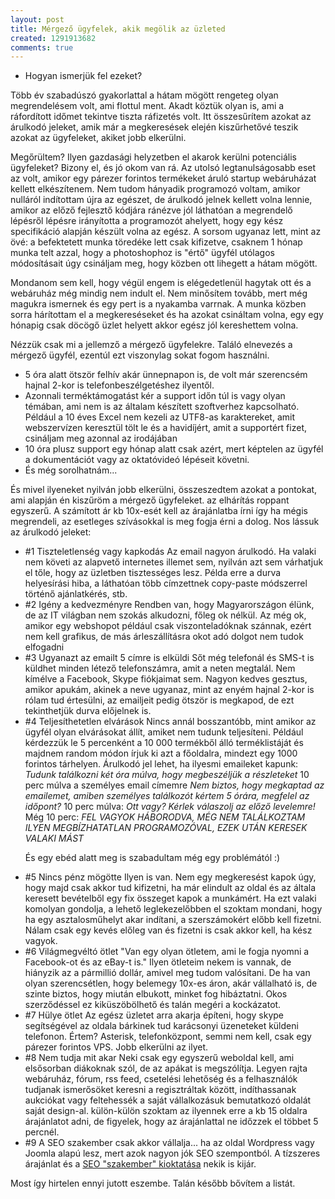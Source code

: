 ```yaml
---
layout: post
title: Mérgező ügyfelek, akik megölik az üzleted
created: 1291913682
comments: true
---
```

<ul><li><span>Hogyan ismerjük</span> fel ezeket?</li></ul>

Több év szabadúszó gyakorlattal a hátam mögött rengeteg olyan megrendelésem volt, ami flottul ment. Akadt köztük olyan is, ami a ráfordított időmet tekintve tiszta ráfizetés volt. Itt összesűrítem azokat az árulkodó jeleket, amik már a megkeresések elején kiszűrhetővé teszik azokat az ügyfeleket, akiket jobb elkerülni.

Megőrültem? Ilyen gazdasági helyzetben el akarok kerülni potenciális ügyfeleket? Bizony el, és jó okom van rá. Az utolsó legtanulságosabb eset az volt, amikor egy párezer forintos termékeket áruló startup webáruházat kellett elkészítenem. Nem tudom hányadik programozó voltam, amikor nulláról indítottam újra az egészet, de árulkodó jelnek kellett volna lennie, amikor az előző fejlesztő kódjára ránézve jól láthatóan a megrendelő lépésről lépésre irányította a programozót ahelyett, hogy egy kész specifikáció alapján készült volna az egész. A sorsom ugyanaz lett, mint az övé: a befektetett munka töredéke lett csak kifizetve, csaknem 1 hónap munka telt azzal, hogy a photoshophoz is "értő" ügyfél utólagos módosításait úgy csináljam meg, hogy közben ott lihegett a hátam mögött.

Mondanom sem kell, hogy végül engem is elégedetlenül hagytak ott és a webáruház még mindig nem indult el. Nem minősítem tovább, mert még magukra ismernek és egy pert is a nyakamba varrnak. A munka közben sorra hárítottam el a megkereséseket és ha azokat csináltam volna, egy egy hónapig csak döcögő üzlet helyett akkor egész jól kereshettem volna.

Nézzük csak mi a jellemző a mérgező ügyfelekre. Találó elnevezés a mérgező ügyfél, ezentúl ezt viszonylag sokat fogom használni.

<ul>
<li>5 óra alatt ötször felhív akár ünnepnapon is, de volt már szerencsém hajnal 2-kor is telefonbeszélgetéshez ilyentől.</li>
<li>Azonnali terméktámogatást kér a support időn túl is vagy olyan témában, ami nem is az általam készített szoftverhez kapcsolható. Például a 10 éves Excel nem kezeli az UTF8-as karaktereket, amit webszervízen keresztül tölt le és a havidíjért, amit a supportért fizet, csináljam meg azonnal az irodájában</li>
<li>10 óra plusz support egy hónap alatt csak azért, mert képtelen az ügyfél a dokumentációt vagy az oktatóvideó lépéseit követni.</li>
<li>És még sorolhatnám...</li>
</ul>

És mivel ilyeneket nyilván jobb elkerülni, összeszedtem azokat a pontokat, ami alapján én kiszűröm a mérgező ügyfeleket. az elhárítás roppant egyszerű. A számított ár kb 10x-esét kell az árajánlatba írni így ha mégis megrendeli, az esetleges szívásokkal is meg fogja érni a dolog. Nos lássuk az árulkodó jeleket:

<ul>
 <li><span>#1 Tiszteletlenség vagy kapkodás</span> Az email nagyon árulkodó. Ha valaki nem követi az alapvető internetes illemet sem, nyilván azt sem várhatjuk el tőle, hogy az üzletben tisztességes lesz. Példa erre a durva helyesírási hiba, a láthatóan több címzettnek copy-paste módszerrel történő ajánlatkérés, stb.</li>
 <li><span>#2 Igény a kedvezményre</span> Rendben van, hogy Magyarországon élünk, de az IT világban nem szokás alkudozni, főleg ok nélkül. Az még ok, amikor egy webshopot például csak viszonteladóknak szánnak, ezért nem kell grafikus, de más árleszállításra okot adó dolgot nem tudok elfogadni</li>
 <li><span>#3 Ugyanazt az emailt 5 címre is elküldi</span> Sőt még telefonál és SMS-t is küldhet minden létező telefonszámra, amit a neten megtalál. Nem kímélve a Facebook, Skype fiókjaimat sem. Nagyon kedves gesztus, amikor apukám, akinek a neve ugyanaz, mint az enyém hajnal 2-kor is rólam tud értesülni, az emailjeit pedig ötször is megkapod, de ezt tekinthetjük durva előjelnek is.</li>
 <li><span>#4 Teljesíthetetlen elvárások</span> Nincs annál bosszantóbb, mint amikor az ügyfél olyan elvárásokat állít, amiket nem tudunk teljesíteni. Például kérdezzük le 5 percenként a 10 000 termékből álló terméklistáját és majdnem random módon írjuk ki azt a főoldalra, mindezt egy 1000 forintos tárhelyen. Árulkodó jel lehet, ha ilyesmi emaileket kapunk:
<cite>
  Tudunk találkozni két óra múlva, hogy megbeszéljük a részleteket
</cite>
10 perc múlva a személyes email címemre
<cite>
  Nem biztos, hogy megkaptad az emailemet, amiben személyes találkozót kértem 5 órára, megfelel az időpont?
</cite>
10 perc múlva:
<cite>
  Ott vagy? Kérlek válaszolj az előző levelemre!
</cite>
Még 10 perc:
<cite>
  FEL VAGYOK HÁBORODVA, MÉG NEM TALÁLKOZTAM ILYEN MEGBÍZHATATLAN PROGRAMOZÓVAL, EZEK UTÁN KERESEK VALAKI MÁST
</cite>

És egy ebéd alatt meg is szabadultam még egy problémától :)
</li>
 <li><span>#5 Nincs pénz mögötte</span> Ilyen is van. Nem egy megkeresést kapok úgy, hogy majd csak akkor tud kifizetni, ha már elindult az oldal és az általa keresett bevételből egy fix összeget kapok a munkámért. Ha ezt valaki komolyan gondolja, a lehető leglekezelőbben el szoktam mondani, hogy ha egy asztalosműhelyt akar indítani, a szerszámokért előbb kell fizetni. Nálam csak egy kevés előleg van és fizetni is csak akkor kell, ha kész vagyok.</li>
 <li><span>#6 Világmegvéltó ötlet</span> "Van egy olyan ötletem, ami le fogja nyomni a Facebook-ot és az eBay-t is." Ilyen ötleteim nekem is vannak, de hiányzik az a pármillió dollár, amivel meg tudom valósítani. De ha van olyan szerencsétlen, hogy belemegy 10x-es áron, akár vállalható is, de szinte biztos, hogy miután elbukott, minket fog hibáztatni. Okos szerződéssel ez kiküszöbölhető és talán megéri a kockázatot.</li>
 <li><span>#7 Hülye ötlet</span> Az egész üzletet arra akarja építeni, hogy skype segítségével az oldala bárkinek tud karácsonyi üzeneteket küldeni telefonon. Értem? Asterisk, telefonközpont, semmi nem kell, csak egy párezer forintos VPS. Jobb elkerülni az ilyet.</li>
 <li><span>#8 Nem tudja mit akar</span> Neki csak egy egyszerű weboldal kell, ami elsősorban diákoknak szól, de az apákat is megszólítja. Legyen rajta webáruház, fórum, rss feed, csetelési lehetőség és a felhasználók tudjanak ismerősöket keresni a regisztráltak között, indíthassanak aukciókat vagy feltehessék a saját vállalkozásuk bemutatkozó oldalát saját design-al. külön-külön szoktam az ilyennek erre a kb 15 oldalra árajánlatot adni, de figyelek, hogy az árajánlattal ne időzzek el többet 5 percnél.</li>
 <li><span>#9 A SEO szakember csak akkor vállalja...</span> ha az oldal Wordpress vagy Joomla alapú lesz, mert azok nagyon jók SEO szempontból. A tízszeres árajánlat és a <a href="http://sandor.czettner.hu/hu/blog/10/11/12/seo-biznisz-mas-szemmel">SEO "szakember" kioktatása</a> nekik is kijár.</li>
</ul>

Most így hirtelen ennyi jutott eszembe. Talán később bővítem a listát.
